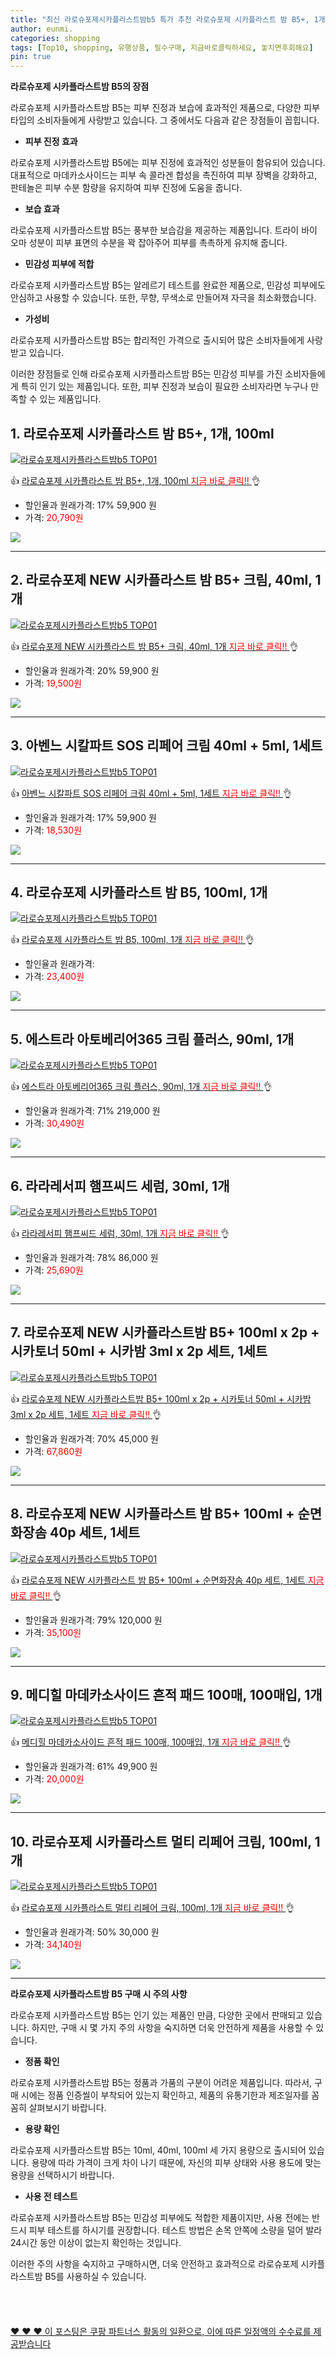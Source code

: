 ```yaml
---
title: "최신 라로슈포제시카플라스트밤b5 특가 추천 라로슈포제 시카플라스트 밤 B5+, 1개, 100ml 비교 장점"
author: eunmi.
categories: shopping
tags: [Top10, shopping, 유행상품, 필수구매, 지금바로클릭하세요, 놓치면후회해요]
pin: true
---
```

**라로슈포제 시카플라스트밤 B5의 장점**

라로슈포제 시카플라스트밤 B5는 피부 진정과 보습에 효과적인 제품으로, 다양한 피부 타입의 소비자들에게 사랑받고 있습니다. 그 중에서도 다음과 같은 장점들이 꼽힙니다.

* **피부 진정 효과**

라로슈포제 시카플라스트밤 B5에는 피부 진정에 효과적인 성분들이 함유되어 있습니다. 대표적으로 마데카소사이드는 피부 속 콜라겐 합성을 촉진하여 피부 장벽을 강화하고, 판테놀은 피부 수분 함량을 유지하여 피부 진정에 도움을 줍니다.

* **보습 효과**

라로슈포제 시카플라스트밤 B5는 풍부한 보습감을 제공하는 제품입니다. 트라이 바이 오마 성분이 피부 표면의 수분을 꽉 잡아주어 피부를 촉촉하게 유지해 줍니다.

* **민감성 피부에 적합**

라로슈포제 시카플라스트밤 B5는 알레르기 테스트를 완료한 제품으로, 민감성 피부에도 안심하고 사용할 수 있습니다. 또한, 무향, 무색소로 만들어져 자극을 최소화했습니다.

* **가성비**

라로슈포제 시카플라스트밤 B5는 합리적인 가격으로 출시되어 많은 소비자들에게 사랑받고 있습니다.

이러한 장점들로 인해 라로슈포제 시카플라스트밤 B5는 민감성 피부를 가진 소비자들에게 특히 인기 있는 제품입니다. 또한, 피부 진정과 보습이 필요한 소비자라면 누구나 만족할 수 있는 제품입니다.

   

## 1. 라로슈포제 시카플라스트 밤 B5+, 1개, 100ml

[![라로슈포제시카플라스트밤b5 TOP01](https://thumbnail9.coupangcdn.com/thumbnails/remote/230x230ex/image/vendor_inventory/b250/18eb6393cc41f83008c2ab73de8d0f88496551cc5d887fc3576c19d6b67f.jpg)](https://link.coupang.com/re/AFFSDP?lptag=AF3617701&subid=GithubCoopas&pageKey=7225706597&traceid=V0-153&itemId=18321894603&vendorItemId=85466644251)


👍 [라로슈포제 시카플라스트 밤 B5+, 1개, 100ml <font color=red> 지금 바로 클릭!! </font> ](https://link.coupang.com/re/AFFSDP?lptag=AF3617701&subid=GithubCoopas&pageKey=7225706597&traceid=V0-153&itemId=18321894603&vendorItemId=85466644251) 👌 


- 할인율과 원래가격: 17%  59,900   원
- 가격: <span style='color:red'>20,790원</span>

[![](/discount_price.png)](https://link.coupang.com/re/AFFSDP?lptag=AF3617701&subid=GithubCoopas&pageKey=7225706597&traceid=V0-153&itemId=18321894603&vendorItemId=85466644251)

---


   

## 2. 라로슈포제 NEW 시카플라스트 밤 B5+ 크림, 40ml, 1개

[![라로슈포제시카플라스트밤b5 TOP01](https://thumbnail6.coupangcdn.com/thumbnails/remote/230x230ex/image/retail/images/7029698806332344-ec39724e-6947-4811-a5d6-e994e4508dec.jpg)](https://link.coupang.com/re/AFFSDP?lptag=AF3617701&subid=GithubCoopas&pageKey=6820232311&traceid=V0-153&itemId=16162759817&vendorItemId=83358381384)


👍 [라로슈포제 NEW 시카플라스트 밤 B5+ 크림, 40ml, 1개 <font color=red> 지금 바로 클릭!! </font> ](https://link.coupang.com/re/AFFSDP?lptag=AF3617701&subid=GithubCoopas&pageKey=6820232311&traceid=V0-153&itemId=16162759817&vendorItemId=83358381384) 👌 


- 할인율과 원래가격: 20%  59,900   원
- 가격: <span style='color:red'>19,500원</span>

[![](/discount_price.png)](https://link.coupang.com/re/AFFSDP?lptag=AF3617701&subid=GithubCoopas&pageKey=6820232311&traceid=V0-153&itemId=16162759817&vendorItemId=83358381384)

---


   

## 3. 아벤느 시칼파트 SOS 리페어 크림 40ml + 5ml, 1세트

[![라로슈포제시카플라스트밤b5 TOP01](https://thumbnail10.coupangcdn.com/thumbnails/remote/230x230ex/image/retail/images/4891829511270586-bab19ba6-700e-4d42-a72d-69fb9b6d4666.jpg)](https://link.coupang.com/re/AFFSDP?lptag=AF3617701&subid=GithubCoopas&pageKey=6222267783&traceid=V0-153&itemId=12458382433&vendorItemId=79727376502)


👍 [아벤느 시칼파트 SOS 리페어 크림 40ml + 5ml, 1세트 <font color=red> 지금 바로 클릭!! </font> ](https://link.coupang.com/re/AFFSDP?lptag=AF3617701&subid=GithubCoopas&pageKey=6222267783&traceid=V0-153&itemId=12458382433&vendorItemId=79727376502) 👌 


- 할인율과 원래가격: 17%  59,900   원
- 가격: <span style='color:red'>18,530원</span>

[![](/discount_price.png)](https://link.coupang.com/re/AFFSDP?lptag=AF3617701&subid=GithubCoopas&pageKey=6222267783&traceid=V0-153&itemId=12458382433&vendorItemId=79727376502)

---


   

## 4. 라로슈포제 시카플라스트 밤 B5, 100ml, 1개

[![라로슈포제시카플라스트밤b5 TOP01](https://thumbnail9.coupangcdn.com/thumbnails/remote/230x230ex/image/vendor_inventory/7bfa/894f371ab5c05a12d6771f9229d353815c2f2dc6020d23ce330ebab1e489.jpg)](https://link.coupang.com/re/AFFSDP?lptag=AF3617701&subid=GithubCoopas&pageKey=6820232311&traceid=V0-153&itemId=16167612994&vendorItemId=85860722218)


👍 [라로슈포제 시카플라스트 밤 B5, 100ml, 1개 <font color=red> 지금 바로 클릭!! </font> ](https://link.coupang.com/re/AFFSDP?lptag=AF3617701&subid=GithubCoopas&pageKey=6820232311&traceid=V0-153&itemId=16167612994&vendorItemId=85860722218) 👌 


- 할인율과 원래가격: 
- 가격: <span style='color:red'>23,400원</span>

[![](/discount_price.png)](https://link.coupang.com/re/AFFSDP?lptag=AF3617701&subid=GithubCoopas&pageKey=6820232311&traceid=V0-153&itemId=16167612994&vendorItemId=85860722218)

---


   

## 5. 에스트라 아토베리어365 크림 플러스, 90ml, 1개

[![라로슈포제시카플라스트밤b5 TOP01](https://thumbnail6.coupangcdn.com/thumbnails/remote/230x230ex/image/vendor_inventory/2093/8a88315f7a4832bfeb70c4357d2b9bf842ef07fa98917405d4f4b3355b82.jpg)](https://link.coupang.com/re/AFFSDP?lptag=AF3617701&subid=GithubCoopas&pageKey=6249008831&traceid=V0-153&itemId=12656558190&vendorItemId=79923886105)


👍 [에스트라 아토베리어365 크림 플러스, 90ml, 1개 <font color=red> 지금 바로 클릭!! </font> ](https://link.coupang.com/re/AFFSDP?lptag=AF3617701&subid=GithubCoopas&pageKey=6249008831&traceid=V0-153&itemId=12656558190&vendorItemId=79923886105) 👌 


- 할인율과 원래가격: 71%  219,000   원
- 가격: <span style='color:red'>30,490원</span>

[![](/discount_price.png)](https://link.coupang.com/re/AFFSDP?lptag=AF3617701&subid=GithubCoopas&pageKey=6249008831&traceid=V0-153&itemId=12656558190&vendorItemId=79923886105)

---


   

## 6. 라라레서피 햄프씨드 세럼, 30ml, 1개

[![라로슈포제시카플라스트밤b5 TOP01](https://thumbnail9.coupangcdn.com/thumbnails/remote/230x230ex/image/vendor_inventory/0c9c/968fe220712014da12822e3bf37798897068cefe3d9c471081080005515c.jpg)](https://link.coupang.com/re/AFFSDP?lptag=AF3617701&subid=GithubCoopas&pageKey=5988421428&traceid=V0-153&itemId=10805343545&vendorItemId=78085572791)


👍 [라라레서피 햄프씨드 세럼, 30ml, 1개 <font color=red> 지금 바로 클릭!! </font> ](https://link.coupang.com/re/AFFSDP?lptag=AF3617701&subid=GithubCoopas&pageKey=5988421428&traceid=V0-153&itemId=10805343545&vendorItemId=78085572791) 👌 


- 할인율과 원래가격: 78%  86,000   원
- 가격: <span style='color:red'>25,690원</span>

[![](/discount_price.png)](https://link.coupang.com/re/AFFSDP?lptag=AF3617701&subid=GithubCoopas&pageKey=5988421428&traceid=V0-153&itemId=10805343545&vendorItemId=78085572791)

---


   

## 7. 라로슈포제 NEW 시카플라스트밤 B5+ 100ml x 2p + 시카토너 50ml + 시카밤 3ml x 2p 세트, 1세트

[![라로슈포제시카플라스트밤b5 TOP01](https://thumbnail9.coupangcdn.com/thumbnails/remote/230x230ex/image/retail/images/2022/11/29/11/5/53af6fa3-0c98-44e1-8fb3-0bedf9de1cc5.jpg)](https://link.coupang.com/re/AFFSDP?lptag=AF3617701&subid=GithubCoopas&pageKey=6956076414&traceid=V0-153&itemId=16917531739&vendorItemId=84095447509)


👍 [라로슈포제 NEW 시카플라스트밤 B5+ 100ml x 2p + 시카토너 50ml + 시카밤 3ml x 2p 세트, 1세트 <font color=red> 지금 바로 클릭!! </font> ](https://link.coupang.com/re/AFFSDP?lptag=AF3617701&subid=GithubCoopas&pageKey=6956076414&traceid=V0-153&itemId=16917531739&vendorItemId=84095447509) 👌 


- 할인율과 원래가격: 70%  45,000   원
- 가격: <span style='color:red'>67,860원</span>

[![](/discount_price.png)](https://link.coupang.com/re/AFFSDP?lptag=AF3617701&subid=GithubCoopas&pageKey=6956076414&traceid=V0-153&itemId=16917531739&vendorItemId=84095447509)

---


   

## 8. 라로슈포제 NEW 시카플라스트 밤 B5+ 100ml + 순면화장솜 40p 세트, 1세트

[![라로슈포제시카플라스트밤b5 TOP01](https://thumbnail9.coupangcdn.com/thumbnails/remote/230x230ex/image/retail/images/5354704512627372-e0bd8aa8-387c-4503-9a5e-c18124b461e6.png)](https://link.coupang.com/re/AFFSDP?lptag=AF3617701&subid=GithubCoopas&pageKey=7558949510&traceid=V0-153&itemId=19909979356&vendorItemId=87009909373)


👍 [라로슈포제 NEW 시카플라스트 밤 B5+ 100ml + 순면화장솜 40p 세트, 1세트 <font color=red> 지금 바로 클릭!! </font> ](https://link.coupang.com/re/AFFSDP?lptag=AF3617701&subid=GithubCoopas&pageKey=7558949510&traceid=V0-153&itemId=19909979356&vendorItemId=87009909373) 👌 


- 할인율과 원래가격: 79%  120,000   원
- 가격: <span style='color:red'>35,100원</span>

[![](/discount_price.png)](https://link.coupang.com/re/AFFSDP?lptag=AF3617701&subid=GithubCoopas&pageKey=7558949510&traceid=V0-153&itemId=19909979356&vendorItemId=87009909373)

---


   

## 9. 메디힐 마데카소사이드 흔적 패드 100매, 100매입, 1개

[![라로슈포제시카플라스트밤b5 TOP01](https://thumbnail6.coupangcdn.com/thumbnails/remote/230x230ex/image/vendor_inventory/5cc7/05f8e342b11bf092f0a05451a55bfc473a6269c51e9fbfbff4096da17c83.jpg)](https://link.coupang.com/re/AFFSDP?lptag=AF3617701&subid=GithubCoopas&pageKey=7203978705&traceid=V0-153&itemId=16039488977&vendorItemId=85134041803)


👍 [메디힐 마데카소사이드 흔적 패드 100매, 100매입, 1개 <font color=red> 지금 바로 클릭!! </font> ](https://link.coupang.com/re/AFFSDP?lptag=AF3617701&subid=GithubCoopas&pageKey=7203978705&traceid=V0-153&itemId=16039488977&vendorItemId=85134041803) 👌 


- 할인율과 원래가격: 61%  49,900   원
- 가격: <span style='color:red'>20,000원</span>

[![](/discount_price.png)](https://link.coupang.com/re/AFFSDP?lptag=AF3617701&subid=GithubCoopas&pageKey=7203978705&traceid=V0-153&itemId=16039488977&vendorItemId=85134041803)

---


   

## 10. 라로슈포제 시카플라스트 멀티 리페어 크림, 100ml, 1개

[![라로슈포제시카플라스트밤b5 TOP01](https://thumbnail8.coupangcdn.com/thumbnails/remote/230x230ex/image/retail/images/4448856471060209-ca6ad8e8-f34f-4009-aecd-05223d649222.png)](https://link.coupang.com/re/AFFSDP?lptag=AF3617701&subid=GithubCoopas&pageKey=7199449481&traceid=V0-153&itemId=18194483956&vendorItemId=85343154972)


👍 [라로슈포제 시카플라스트 멀티 리페어 크림, 100ml, 1개 <font color=red> 지금 바로 클릭!! </font> ](https://link.coupang.com/re/AFFSDP?lptag=AF3617701&subid=GithubCoopas&pageKey=7199449481&traceid=V0-153&itemId=18194483956&vendorItemId=85343154972) 👌 


- 할인율과 원래가격: 50%  30,000   원
- 가격: <span style='color:red'>34,140원</span>

[![](/discount_price.png)](https://link.coupang.com/re/AFFSDP?lptag=AF3617701&subid=GithubCoopas&pageKey=7199449481&traceid=V0-153&itemId=18194483956&vendorItemId=85343154972)

---
**라로슈포제 시카플라스트밤 B5 구매 시 주의 사항**

라로슈포제 시카플라스트밤 B5는 인기 있는 제품인 만큼, 다양한 곳에서 판매되고 있습니다. 하지만, 구매 시 몇 가지 주의 사항을 숙지하면 더욱 안전하게 제품을 사용할 수 있습니다.

* **정품 확인**

라로슈포제 시카플라스트밤 B5는 정품과 가품의 구분이 어려운 제품입니다. 따라서, 구매 시에는 정품 인증씰이 부착되어 있는지 확인하고, 제품의 유통기한과 제조일자를 꼼꼼히 살펴보시기 바랍니다.

* **용량 확인**

라로슈포제 시카플라스트밤 B5는 10ml, 40ml, 100ml 세 가지 용량으로 출시되어 있습니다. 용량에 따라 가격이 크게 차이 나기 때문에, 자신의 피부 상태와 사용 용도에 맞는 용량을 선택하시기 바랍니다.

* **사용 전 테스트**

라로슈포제 시카플라스트밤 B5는 민감성 피부에도 적합한 제품이지만, 사용 전에는 반드시 피부 테스트를 하시기를 권장합니다. 테스트 방법은 손목 안쪽에 소량을 덜어 발라 24시간 동안 이상이 없는지 확인하는 것입니다.

이러한 주의 사항을 숙지하고 구매하시면, 더욱 안전하고 효과적으로 라로슈포제 시카플라스트밤 B5를 사용하실 수 있습니다.<br><br><br><br><br> [ ❤ ❤ ❤ 이 포스팅은 쿠팡 파트너스 활동의 일환으로, 이에 따른 일정액의 수수료를 제공받습니다](https://link.coupang.com/a/bcEFyh)